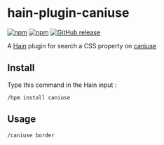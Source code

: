 # hain-plugin-caniuse

[![npm](https://img.shields.io/npm/dt/hain-plugin-caniuse.svg)](https://www.npmjs.com/package/hain-plugin-caniuse
) [![npm](https://img.shields.io/npm/dm/hain-plugin-caniuse.svg)](https://www.npmjs.com/package/hain-plugin-caniuse
) [![GitHub release](https://img.shields.io/github/release/metrakit/hain-plugin-caniuse.svg)](https://www.npmjs.com/package/hain-plugin-caniuse)

A [Hain](https://github.com/appetizermonster/hain) plugin for search a CSS property on [caniuse](http://caniuse.com/)

## Install

Type this command in the Hain input :
```
/hpm install caniuse
```

## Usage

```
/caniuse border
```
